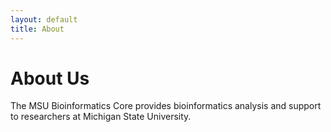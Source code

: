 ```yaml
---
layout: default
title: About
---
```


# About Us

The MSU Bioinformatics Core provides bioinformatics analysis and support to researchers at Michigan State University.
